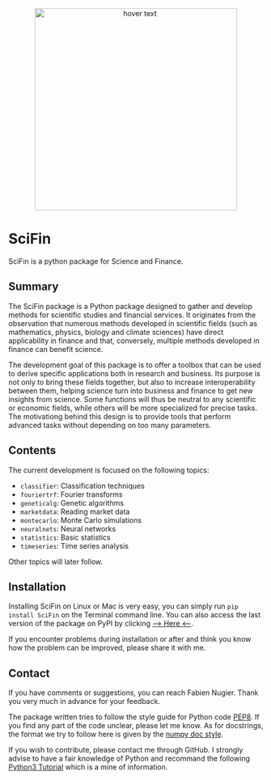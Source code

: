 
<p align="center">
  <img src="https://github.com/SciFin-Team/SciFin/blob/master/docs/logos/logo_scifin_github.jpg" width=400 title="hover text">
</p>



# SciFin

SciFin is a python package for Science and Finance.

## Summary

The SciFin package is a Python package designed to gather and develop methods for scientific studies and financial services. It originates from the observation that numerous methods developed in scientific fields (such as mathematics, physics, biology and climate sciences) have direct applicability in finance and that, conversely, multiple methods developed in finance can benefit science.

The development goal of this package is to offer a toolbox that can be used to derive specific applications both in research and business. Its purpose is not only to bring these fields together, but also to increase interoperability between them, helping science turn into business and finance to get new insights from science. Some functions will thus be neutral to any scientific or economic fields, while others will be more specialized for precise tasks. The motivationg behind this design is to provide tools that perform advanced tasks without depending on too many parameters.


## Contents

The current development is focused on the following topics:
- `classifier`: Classification techniques
- `fouriertrf`: Fourier transforms
- `geneticalg`: Genetic algorithms
- `marketdata`: Reading market data
- `montecarlo`: Monte Carlo simulations
- `neuralnets`: Neural networks
- `statistics`: Basic statistics
- `timeseries`: Time series analysis

Other topics will later follow.


## Installation

Installing SciFin on Linux or Mac is very easy, you can simply run `pip install SciFin` on the Terminal command line. You can also access the last version of the package on PyPI by clicking [--> Here <--](https://pypi.org/project/scifin/).

If you encounter problems during installation or after and think you know how the problem can be improved, please share it with me.


## Contact

If you have comments or suggestions, you can reach Fabien Nugier. Thank you very much in advance for your feedback.

The package written tries to follow the style guide for Python code [PEP8](https://www.python.org/dev/peps/pep-0008/). If you find any part of the code unclear, please let me know. As for docstrings, the format we try to follow here is given by the [numpy doc style](https://numpydoc.readthedocs.io/en/latest/format.html).

If you wish to contribute, please contact me through GitHub. I strongly advise to have a fair knowledge of Python and recommand the following [Python3 Tutorial](https://www.python-course.eu/python3_course.php) which is a mine of information.





